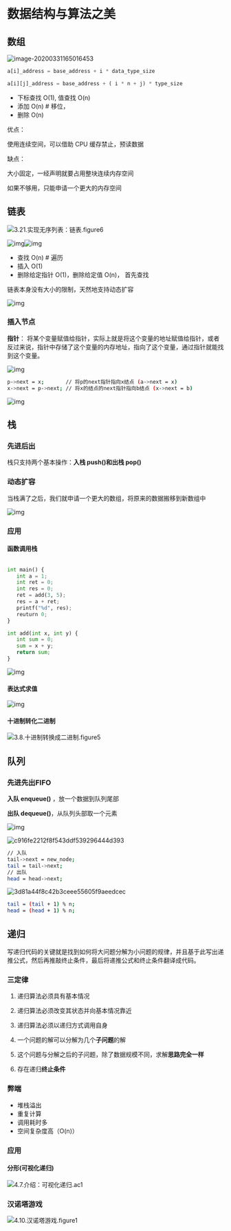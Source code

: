 # 数据结构与算法之美 

## 数组

![image-20200331165016453](images/image-20200331165016453.png)

```py
a[i]_address = base_address + i * data_type_size

a[i][j]_address = base_address + ( i * n + j) * type_size
```



- 下标查找 O(1), 值查找 O(n)
- 添加 O(n)   # 移位，
- 删除 O(n)

优点：

使用连续空间，可以借助 CPU 缓存禁止，预读数据

缺点：

大小固定，一经声明就要占用整块连续内存空间

如果不够用，只能申请一个更大的内存空间

## 链表

![3.21.实现无序列表：链表.figure6](images/3.21.实现无序列表：链表.figure6-1591345877907.png)

![img](images/b93e7ade9bb927baad1348d9a806ddeb.jpg)![img](images/452e943788bdeea462d364389bd08a17.jpg)

- 查找 O(n)   # 遍历
- 插入 O(1)
- 删除给定指针 O(1)，删除给定值 O(n)， 首先查找  

链表本身没有大小的限制，天然地支持动态扩容

![img](images/4f63e92598ec2551069a0eef69db7168.jpg)

### 插入节点

**指针**： 将某个变量赋值给指针，实际上就是将这个变量的地址赋值给指针，或者反过来说，指针中存储了这个变量的内存地址，指向了这个变量，通过指针就能找到这个变量。

![img](images/05a4a3b57502968930d517c934347c6e.jpg)

```sh
p->next = x;       // 将p的next指针指向x结点 (a->next = x)
x->next = p->next; // 将x的结点的next指针指向b结点 (x->next = b)
```

![img](images/4a701dd79b59427be654261805b349f8.jpg)

## 栈

### 先进后出

栈只支持两个基本操作：**入栈 push()和出栈 pop()**

### 动态扩容

当栈满了之后，我们就申请一个更大的数组，将原来的数据搬移到新数组中

![img](images/b193adf5db4356d8ab35a1d32142b3da.jpg)

### 应用

#### 函数调用栈

```python

int main() {
   int a = 1; 
   int ret = 0;
   int res = 0;
   ret = add(3, 5);
   res = a + ret;
   printf("%d", res);
   reuturn 0;
}

int add(int x, int y) {
   int sum = 0;
   sum = x + y;
   return sum;
}
```

![img](images/17b6c6711e8d60b61d65fb0df5559a1c.jpg)

#### 表达式求值

![img](images/bc77c8d33375750f1700eb7778551600.jpg)

#### 十进制转化二进制

![3.8.十进制转换成二进制.figure5](images/3.8.十进制转换成二进制.figure5.png)

## 队列

### 先进先出FIFO

**入队 enqueue()** ，放一个数据到队列尾部

**出队 dequeue()**，从队列头部取一个元素

![img](images/9eca53f9b557b1213c5d94b94e9dce3e.jpg)

![c916fe2212f8f543ddf539296444d393](images/c916fe2212f8f543ddf539296444d393.jpg)

```sh
// 入队
tail->next = new_node;
tail = tail->next;
// 出队
head = head->next;
```

![3d81a44f8c42b3ceee55605f9aeedcec](images/3d81a44f8c42b3ceee55605f9aeedcec.jpg)

```sh
tail = (tail + 1) % n;
head = (head + 1) % n;
```



## 递归

写递归代码的关键就是找到如何将大问题分解为小问题的规律，并且基于此写出递推公式，然后再推敲终止条件，最后将递推公式和终止条件翻译成代码。

### 三定律

1. 递归算法必须具有基本情况
2. 递归算法必须改变其状态并向基本情况靠近
3. 递归算法必须以递归方式调用自身



1. 一个问题的解可以分解为几个**子问题**的解
2. 这个问题与分解之后的子问题，除了数据规模不同，求解**思路完全一样**
3. 存在递归**终止条件**

### 弊端

- 堆栈溢出
- 重复计算
- 调用耗时多
- 空间复杂度高（O(n)）

### 应用

#### 分形(可视化递归)

![4.7.介绍：可视化递归.ac1](images/4.7.介绍：可视化递归.ac1.png)

### 汉诺塔游戏

![4.10.汉诺塔游戏.figure1](images/4.10.汉诺塔游戏.figure1.png)